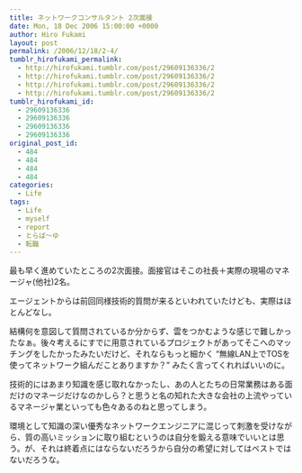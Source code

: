 ```yaml
---
title: ネットワークコンサルタント 2次面接
date: Mon, 18 Dec 2006 15:00:00 +0000
author: Hiro Fukami
layout: post
permalink: /2006/12/18/2-4/
tumblr_hirofukami_permalink:
  - http://hirofukami.tumblr.com/post/29609136336/2
  - http://hirofukami.tumblr.com/post/29609136336/2
  - http://hirofukami.tumblr.com/post/29609136336/2
  - http://hirofukami.tumblr.com/post/29609136336/2
tumblr_hirofukami_id:
  - 29609136336
  - 29609136336
  - 29609136336
  - 29609136336
original_post_id:
  - 484
  - 484
  - 484
  - 484
categories:
  - Life
tags:
  - Life
  - myself
  - report
  - とらば～ゆ
  - 転職
---
```

<div class="section">
  <p>
    最も早く進めていたところの2次面接。面接官はそこの社長＋実際の現場のマネージャ(他社)2名。
  </p>
  
  <p>
    エージェントからは前回同様技術的質問が来るといわれていたけども、実際はほとんどなし。
  </p>
  
  <p>
    結構何を意図して質問されているか分からず、雲をつかむような感じで難しかったなぁ。後々考えるにすでに用意されているプロジェクトがあってそこへのマッチングをしたかったみたいだけど、それならもっと細かく &#8220;無線LAN上でTOSを使ってネットワーク組んだことありますか？&#8221; みたく言ってくれればいいのに。
  </p>
  
  <p>
    技術的にはあまり知識を感じ取れなかったし、あの人とたちの日常業務はある面だけのマネージだけなのかしら？と思うと名の知れた大きな会社の上流やっているマネージャ業といっても色々あるのねと思ってしまう。
  </p>
  
  <p>
    環境として知識の深い優秀なネットワークエンジニアに混じって刺激を受けながら、質の高いミッションに取り組むというのは自分を鍛える意味でいいとは思う。が、それは終着点にはならないだろうから自分の希望に対してはベストではないだろうな。
  </p>
</div>